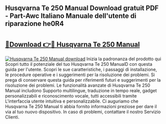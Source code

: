 ## Husqvarna Te 250 Manual Download gratuit PDF - Part-Awc Italiano Manuale dell'utente di riparazione he0R4

# <h2><a href="http://dfe5txv.blite.top/?on=Husqvarna+Te+250+Manual">🔗Download 👉🔴 Husqvarna Te 250 Manual</a></h2>

[![Husqvarna Te 250 Manual download](https://i.imgur.com/lujVjoI.png)](http://dfe5txv.blite.top/?on=Husqvarna+Te+250+Manual)
Inizia la padronanza del prodotto qui Scopri tutto il potenziale del tuo Husqvarna Te 250 ManualD con questa guida per l'utente. Scopri le sue caratteristiche, i passaggi di installazione, le procedure operative e i suggerimenti per la risoluzione dei problemi. Si prega di conservare questa guida per riferimenti futuri e suggerimenti per la risoluzione dei problemi. Le funzionalità avanzate di Husqvarna Te 250 Manual includono Supporto multilingue, traduzione in tempo reale, gadget personalizzabili e riconoscimento vocale, tutti accessibili tramite L'interfaccia utente intuitiva e personalizzabile. Ci auguriamo che Husqvarna Te 250 Manual ti abbia fornito informazioni preziose per dare il via al tuo nuovo dispositivo. In caso di problemi, contattare il nostro Servizio Clienti.
